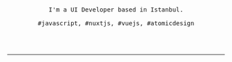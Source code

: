 <p align="center">
  <br>
  <br>
  <br>
  <br>
  <br>
  <samp>I'm a UI Developer based in Istanbul.<br><br>#javascript, #nuxtjs, #vuejs, #atomicdesign</samp>
  <br>
  <br>
  <br>
  <br>
  <!-- <img src="https://github.com/selimdoyranli/selimdoyranli/blob/master/preview.gif" width="350" /> -->
</p>

------------
